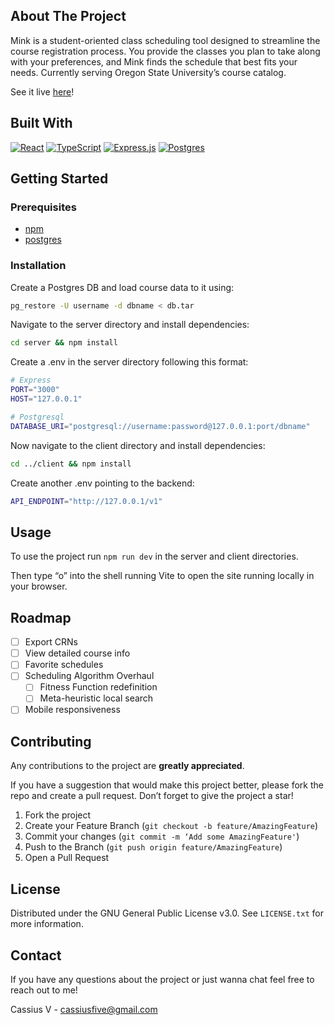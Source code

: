 ## About The Project

Mink is a student-oriented class scheduling tool designed to streamline the course registration process. You provide the classes you plan to take along with your preferences, and Mink finds the schedule that best fits your needs. Currently serving Oregon State University’s course catalog.

See it live [here](https://mink-client.fly.dev)!

## Built With

[![React](https://img.shields.io/badge/react-%2320232a.svg?style=for-the-badge&logo=react&logoColor=%2361DAFB)](https://react.dev)
[![TypeScript](https://img.shields.io/badge/typescript-%23007ACC.svg?style=for-the-badge&logo=typescript&logoColor=white)](https://typescriptlang.org)
[![Express.js](https://img.shields.io/badge/express.js-%23404d59.svg?style=for-the-badge&logo=express&logoColor=%2361DAFB)](https://expressjs.com/)
[![Postgres](https://img.shields.io/badge/postgres-%23316192.svg?style=for-the-badge&logo=postgresql&logoColor=white)](https://www.postgresql.org/)

## Getting Started

### Prerequisites

-   [npm](https://docs.npmjs.com/downloading-and-installing-node-js-and-npm)
-   [postgres](https://www.postgresql.org/download/)

### Installation

Create a Postgres DB and load course data to it using:

```sh
pg_restore -U username -d dbname < db.tar
```

Navigate to the server directory and install dependencies:

```sh
cd server && npm install
```

Create a .env in the server directory following this format:

```sh
# Express
PORT="3000"
HOST="127.0.0.1"

# Postgresql
DATABASE_URI="postgresql://username:password@127.0.0.1:port/dbname"
```

Now navigate to the client directory and install dependencies:

```sh
cd ../client && npm install
```

Create another .env pointing to the backend:

```sh
API_ENDPOINT="http://127.0.0.1/v1"
```

## Usage

To use the project run `npm run dev` in the server and client directories.

Then type “o” into the shell running Vite to open the site running locally in your browser.

## Roadmap

-   [ ] Export CRNs
-   [ ] View detailed course info
-   [ ] Favorite schedules
-   [ ] Scheduling Algorithm Overhaul
    -   [ ] Fitness Function redefinition
    -   [ ] Meta-heuristic local search
-   [ ] Mobile responsiveness

## Contributing

Any contributions to the project are **greatly appreciated**.

If you have a suggestion that would make this project better, please fork the repo and create a pull request. Don’t forget to give the project a star!

1. Fork the project
2. Create your Feature Branch (`git checkout -b feature/AmazingFeature`)
3. Commit your changes (`git commit -m ‘Add some AmazingFeature'`)
4. Push to the Branch (`git push origin feature/AmazingFeature`)
5. Open a Pull Request

## License

Distributed under the GNU General Public License v3.0. See `LICENSE.txt` for more information.

## Contact

If you have any questions about the project or just wanna chat feel free to reach out to me!

Cassius V - cassiusfive@gmail.com
